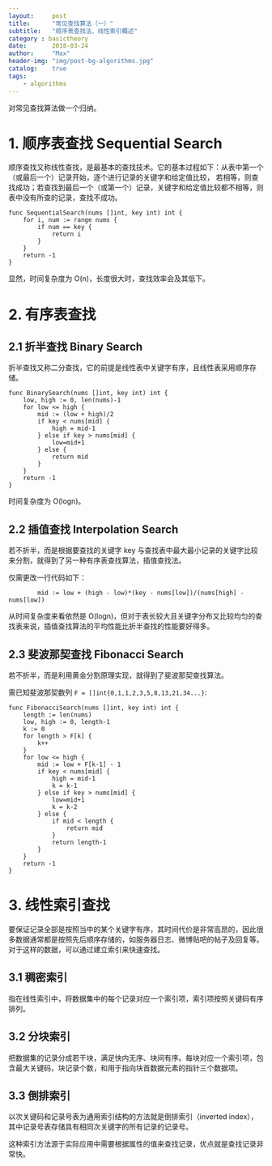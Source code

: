 ```yaml
---
layout:     post
title:      "常见查找算法（一）"
subtitle:   "顺序表查找法、线性索引概述"
category : basictheory
date:       2018-03-24
author:     "Max"
header-img: "img/post-bg-algorithms.jpg"
catalog:    true
tags:
    - algorithms
---
```


对常见查找算法做一个归纳。

# 1. 顺序表查找 Sequential Search

顺序查找又称线性查找，是最基本的查找技术。它的基本过程如下：从表中第一个（或最后一个）记录开始，逐个进行记录的关键字和给定值比较，
若相等，则查找成功；若查找到最后一个（或第一个）记录，关键字和给定值比较都不相等，则表中没有所查的记录，查找不成功。

```
func SequentialSearch(nums []int, key int) int {
    for i, num := range nums {
        if num == key {
            return i
        }
    }
    return -1
}
```
显然，时间复杂度为 O(n)，长度很大时，查找效率会及其低下。

# 2. 有序表查找

## 2.1 折半查找 Binary Search

折半查找又称二分查找，它的前提是线性表中关键字有序，且线性表采用顺序存储。

```
func BinarySearch(nums []int, key int) int {
    low, high := 0, len(nums)-1
    for low <= high {
        mid := (low + high)/2
        if key < nums[mid] {
            high = mid-1
        } else if key > nums[mid] {
            low=mid+1
        } else {
            return mid
        }
    }
    return -1
}
```

时间复杂度为 O(logn)。

## 2.2 插值查找 Interpolation Search

若不折半，而是根据要查找的关键字 key 与查找表中最大最小记录的关键字比较来分割，就得到了另一种有序表查找算法，插值查找法。

仅需更改一行代码如下：
```
        mid := low + (high - low)*(key - nums[low])/(nums[high] - nums[low])
```

从时间复杂度来看依然是 O(logn)，但对于表长较大且关键字分布又比较均匀的查找表来说，插值查找算法的平均性能比折半查找的性能要好得多。

## 2.3 斐波那契查找 Fibonacci Search

若不折半，而是利用黄金分割原理实现，就得到了斐波那契查找算法。

需已知斐波那契数列 `F = []int{0,1,1,2,3,5,8,13,21,34...}`:
```
func FibonacciSearch(nums []int, key int) int {
    length := len(nums)
    low, high := 0, length-1
    k := 0
    for length > F[k] {
        k++
    }
    for low <= high {
        mid := low + F[k-1] - 1
        if key < nums[mid] {
            high = mid-1
            k = k-1
        } else if key > nums[mid] {
            low=mid+1
            k = k-2
        } else {
            if mid < length {
                return mid
            }
            return length-1
        }
    }
    return -1
}
```

# 3. 线性索引查找

要保证记录全部是按照当中的某个关键字有序，其时间代价是非常高昂的，因此很多数据通常都是按照先后顺序存储的，如服务器日志、微博贴吧的帖子及回复等。对于这样的数据，可以通过建立索引来快速查找。

## 3.1 稠密索引

指在线性索引中，将数据集中的每个记录对应一个索引项，索引项按照关键码有序排列。

## 3.2 分块索引

把数据集的记录分成若干块，满足快内无序、块间有序。每块对应一个索引项，包含最大关键码，块记录个数，和用于指向块首数据元素的指针三个数据项。

## 3.3 倒排索引

以次关键码和记录号表为通用索引结构的方法就是倒排索引（inverted index），其中记录号表存储具有相同次关键字的所有记录的记录号。

这种索引方法源于实际应用中需要根据属性的值来查找记录，优点就是查找记录非常快。




